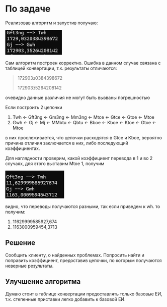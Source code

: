 # По задаче

Реализовав алгоритм и запустив получаю:

![alt text](image.png)

Сам алгоритм построен корректно. Ошибка в данном случае связана с таблицей конвертации, т.к. результаты отличаются:

> 172903`2`0384398672
>
> 172903`3`5264208142

очевидно данные различия не могут быть вызваны погрешностью

Если построить 2 цепочки

1. Twh <- Gft3ng <- Gm3ng <- Mm3ng <- Mtce <- Gtce <- Gtoe <- Mtoe
2. Gwh <- Gj <- Mj <- MMbtu <- Qbtu <- Bboe <- Kboe <- Ktoe <- Gtoe <- Mtoe

в них прослеживается, что цепочки расходятся в Gtce и Kboe, вероятно причина отличия заключается в них, либо последующий коэффициентах.

Для наглядности проверим, какой коэффициент перевода в 1 и во 2 случаях, для этого выставим Mtoe 1, получим

![alt text](image-1.png)

видно, что переводы получаются разными, так если приведем к wh. то получим:

1. 11629999585927,674
2. 1163000959454,3713

## Решение

Сообщить клиенту, о найденных проблемах. Попросить найти и поправить коэффициент, предоставив цепочки, по которым получаются неверные результаты.

## Улучшение алгоритма

Думаю стоит в таблице конвертации предоставлять только базовые ЕИ, т.к. степенные приставки легко добавить к базовой ЕИ.
